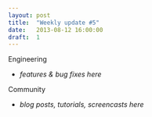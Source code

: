 ```yaml
---
layout: post
title:  "Weekly update #5"
date:   2013-08-12 16:00:00
draft:  1
---
```


Engineering

* _features & bug fixes here_

Community

* _blog posts, tutorials, screencasts here_